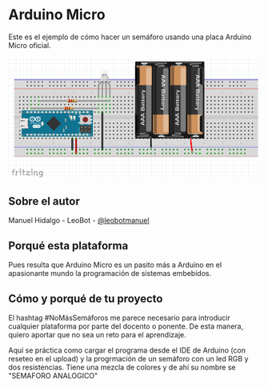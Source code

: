 # Arduino Micro

Este es el ejemplo de cómo hacer un semáforo usando una placa Arduino Micro oficial.

![](img/montajeSemaforo.png)


## Sobre el autor

Manuel Hidalgo - LeoBot - [@leobotmanuel](https://github.com/leobotmanuel)

## Porqué esta plataforma

Pues resulta que Arduino Micro es un pasito más a Arduino en el apasionante mundo la programación de sistemas embebidos.

## Cómo y porqué de tu proyecto

El hashtag #NoMásSemáforos me parece necesario para introducir cualquier plataforma por parte del docento o ponente.
De esta manera, quiero aportar que no sea un reto para el aprendizaje.

Aquí se práctica como cargar el programa desde el IDE de Arduino (con reseteo en el upload) y la progrmación de un semáforo
con un led RGB y dos resistencias. Tiene una mezcla de colores y de ahí su nombre se "SEMAFORO ANALOGICO"
